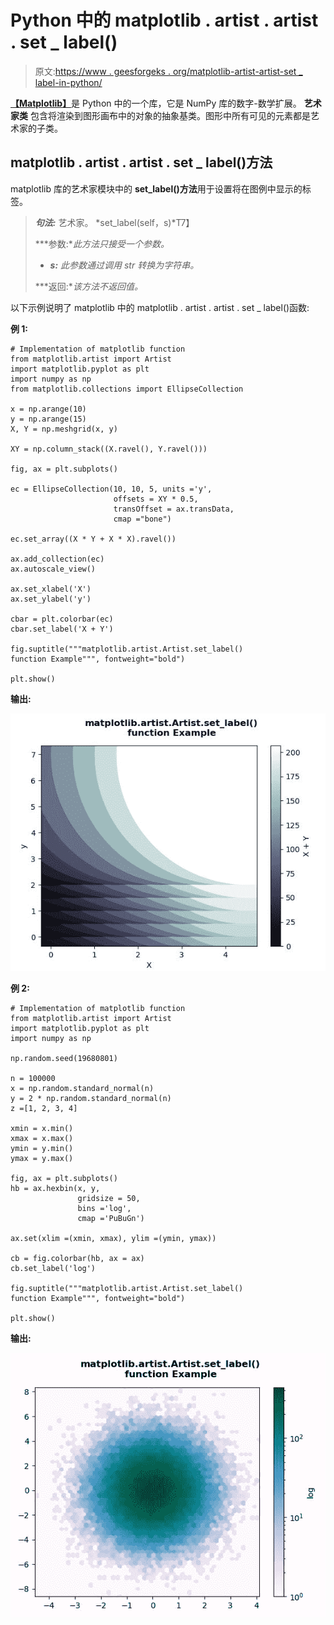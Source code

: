 # Python 中的 matplotlib . artist . artist . set _ label()

> 原文:[https://www . geesforgeks . org/matplotlib-artist-artist-set _ label-in-python/](https://www.geeksforgeeks.org/matplotlib-artist-artist-set_label-in-python/)

[**【Matplotlib】**](https://www.geeksforgeeks.org/python-introduction-matplotlib/)是 Python 中的一个库，它是 NumPy 库的数字-数学扩展。 **艺术家类** 包含将渲染到图形画布中的对象的抽象基类。图形中所有可见的元素都是艺术家的子类。

## matplotlib . artist . artist . set _ label()方法

matplotlib 库的艺术家模块中的 **set_label()方法**用于设置将在图例中显示的标签。

> ***句法:*** 艺术家。 *set_label(self，s)*T7】
> 
> ***参数:**此方法只接受一个参数。*
> 
> *   ***s:** 此参数通过调用 str 转换为字符串。*
> 
> ***返回:**该方法不返回值。*

以下示例说明了 matplotlib 中的 matplotlib . artist . artist . set _ label()函数:

**例 1:**

```
# Implementation of matplotlib function
from matplotlib.artist import Artist 
import matplotlib.pyplot as plt 
import numpy as np 
from matplotlib.collections import EllipseCollection 

x = np.arange(10) 
y = np.arange(15) 
X, Y = np.meshgrid(x, y) 

XY = np.column_stack((X.ravel(), Y.ravel())) 

fig, ax = plt.subplots() 

ec = EllipseCollection(10, 10, 5, units ='y', 
                       offsets = XY * 0.5, 
                       transOffset = ax.transData, 
                       cmap ="bone") 

ec.set_array((X * Y + X * X).ravel()) 

ax.add_collection(ec) 
ax.autoscale_view() 

ax.set_xlabel('X') 
ax.set_ylabel('y') 

cbar = plt.colorbar(ec) 
cbar.set_label('X + Y')  

fig.suptitle("""matplotlib.artist.Artist.set_label()
function Example""", fontweight="bold")

plt.show()
```

**输出:**

![](img/9c397972e9cfd91a6452523a85487389.png)

**例 2:**

```
# Implementation of matplotlib function
from matplotlib.artist import Artist 
import matplotlib.pyplot as plt 
import numpy as np 

np.random.seed(19680801) 

n = 100000
x = np.random.standard_normal(n) 
y = 2 * np.random.standard_normal(n) 
z =[1, 2, 3, 4] 

xmin = x.min() 
xmax = x.max() 
ymin = y.min() 
ymax = y.max() 

fig, ax = plt.subplots() 
hb = ax.hexbin(x, y,
               gridsize = 50,
               bins ='log',
               cmap ='PuBuGn') 

ax.set(xlim =(xmin, xmax), ylim =(ymin, ymax)) 

cb = fig.colorbar(hb, ax = ax) 
cb.set_label('log')  

fig.suptitle("""matplotlib.artist.Artist.set_label()
function Example""", fontweight="bold")

plt.show()
```

**输出:**

![](img/e1b304edcc6e90a8677ceb51caa7f169.png)